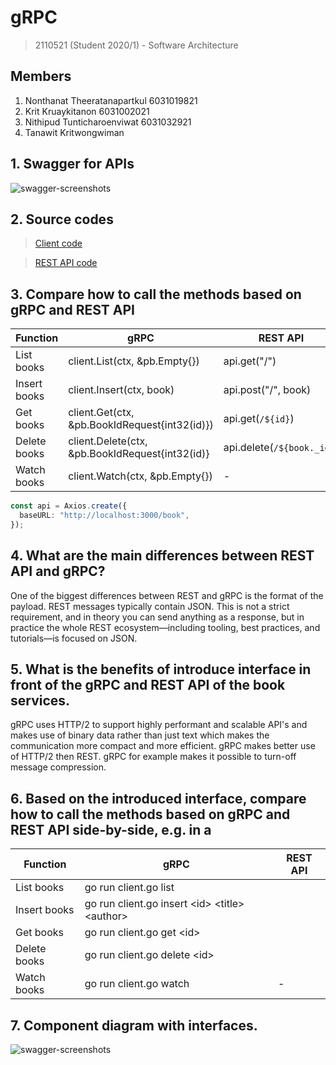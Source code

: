 # gRPC

> 2110521 (Student 2020/1) - Software Architecture

## Members

1. Nonthanat Theeratanapartkul 6031019821
2. Krit Kruaykitanon 6031002021
3. Nithipud Tunticharoenviwat 6031032921
4. Tanawit Kritwongwiman

## 1. Swagger for APIs

![swagger-screenshots](http://lmsotfy.com/so.png)

## 2. Source codes

> [Client code](https://github.com/2110521-2563-1-Software-Architecture/gRPC/tree/master/client)

> [REST API code](https://github.com/2110521-2563-1-Software-Architecture/gRPC/tree/master/rest-api)

## 3. Compare how to call the methods based on gRPC and REST API

| Function     | gRPC                                            | REST API |
| ------------ | ----------------------------------------------- | -------- |
| List books   | client.List(ctx, &pb.Empty{})                   | api.get("/")                |
| Insert books | client.Insert(ctx, book)                        | api.post("/", book)         |
| Get books    | client.Get(ctx, &pb.BookIdRequest{int32(id)})   | api.get(`/${id}`)           |
| Delete books | client.Delete(ctx, &pb.BookIdRequest{int32(id)} | api.delete(`/${book._id}`)  |
| Watch books  | client.Watch(ctx, &pb.Empty{})                  | -                           |
```typescript
const api = Axios.create({
  baseURL: "http://localhost:3000/book",
});

```

## 4. What are the main differences between REST API and gRPC?

One of the biggest differences between REST and gRPC is the format of the payload. REST messages typically contain JSON. This is not a strict requirement, and in theory you can send anything as a response, but in practice the whole REST ecosystem—including tooling, best practices, and tutorials—is focused on JSON.

## 5. What is the benefits of introduce interface in front of the gRPC and REST API of the book services.

gRPC uses HTTP/2 to support highly performant and scalable API's and makes use of binary data rather than just text which makes the communication more compact and more efficient. gRPC makes better use of HTTP/2 then REST. gRPC for example makes it possible to turn-off message compression.

## 6. Based on the introduced interface, compare how to call the methods based on gRPC and REST API side-by-side, e.g. in a

| Function     | gRPC                                                | REST API |
| ------------ | --------------------------------------------------- | -------- |
| List books   | go run client.go list                               |         |
| Insert books | go run client.go insert \<id\> \<title\> \<author\> |         |
| Get books    | go run client.go get \<id\>                         |         |
| Delete books | go run client.go delete \<id\>                      |         |
| Watch books  | go run client.go watch                              | -       |

## 7. Component diagram with interfaces.

![swagger-screenshots](http://lmsotfy.com/so.png)
